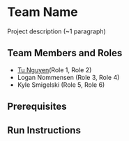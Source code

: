 # Team Name

Project description (~1 paragraph)

## Team Members and Roles

* [Tu Nguyen](https://github.com/nhutu1911)(Role 1, Role 2)
* Logan Nommensen (Role 3, Role 4)
* Kyle Smigelski (Role 5, Role 6)

## Prerequisites

## Run Instructions
